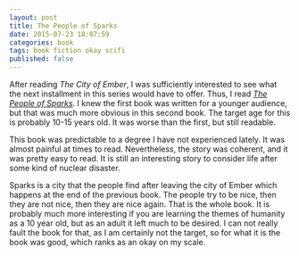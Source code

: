 ```yaml
--- 
layout: post
title: The People of Sparks
date: 2015-07-23 18:07:59
categories: book
tags: book fiction okay scifi
published: false
---
```


After reading *The City of Ember*, I was sufficiently
interested to see what the next installment in this series
would have to offer. Thus, I read [*The People of Sparks*][sparks-amazon].
I knew the first book was written for a younger audience,
but that was much more obvious in this second book. The target
age for this is probably 10-15 years old. It was worse than
the first, but still readable.

This book was predictable to a degree I have not experienced lately.
It was almost painful at times to read. Nevertheless, the story was
coherent, and it was pretty easy to read. It is still an interesting
story to consider life after some kind of nuclear disaster.

Sparks is a city that the people find after leaving the city of Ember
which happens at the end of the previous book. The people try to be nice,
then they are not nice, then they are nice again. That is the whole book.
It is probably much more interesting if you are learning the themes of
humanity as a 10 year old, but as an adult it left much to be desired.
I can not really fault the book for that, as I am certainly not the target,
so for what it is the book was good, which ranks as an okay on my scale.


[sparks-amazon]:        http://amzn.com/B000FC1R1O

